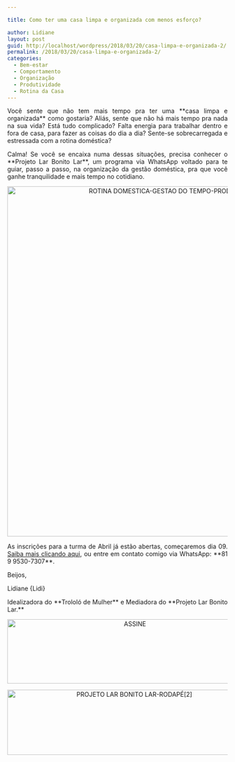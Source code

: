 ```yaml
---

title: Como ter uma casa limpa e organizada com menos esforço?

author: Lidiane
layout: post
guid: http://localhost/wordpress/2018/03/20/casa-limpa-e-organizada-2/
permalink: /2018/03/20/casa-limpa-e-organizada-2/
categories:
  - Bem-estar
  - Comportamento
  - Organização
  - Produtividade
  - Rotina da Casa
---
```

<p align="justify">
  Você sente que não tem mais tempo pra ter uma **casa limpa e organizada** como gostaria? Aliás, sente que não há mais tempo pra nada na sua vida? Está tudo complicado? Falta energia para trabalhar dentro e fora de casa, para fazer as coisas do dia a dia? Sente-se sobrecarregada e estressada com a rotina doméstica?
</p>

<p align="justify">
  Calma! Se você se encaixa numa dessas situações, precisa conhecer o **Projeto Lar Bonito Lar**, um programa via WhatsApp voltado para te guiar, passo a passo, na organização da gestão doméstica, pra que você ganhe tranquilidade e mais tempo no cotidiano.
</p>

<p align="center">
  <img class="alignnone size-full wp-image-14581" src="http://www.trololodemulher.com.br/blog/wp-content/uploads/2018/03/ROTINA-DOMESTICA-GESTAO-DO-TEMPO-PRODUTIVIDADE-BLOG.jpg" alt="ROTINA DOMESTICA-GESTAO DO TEMPO-PRODUTIVIDADE-BLOG" width="800" height="800" />
</p>

<p align="justify">
  As inscrições para a turma de Abril já estão abertas, começaremos dia 09. <a href="http://www.trololodemulher.com.br/projeto-lar-bonito-lar/" target="_blank">Saiba mais clicando aqui</a>, ou entre em contato comigo via WhatsApp: **81 9 9530-7307**.
</p>

<p align="justify">
  Beijos,
</p>

<p align="justify">
  Lidiane {Lidi}
</p>

<p align="justify">
  Idealizadora do **Trololó de Mulher** e Mediadora do **Projeto Lar Bonito Lar.**
</p>

<p align="center">
  <a href="http://feedburner.google.com/fb/a/mailverify?uri=blogbichafemea&loc=pt_BR" target="_blank"><img class="alignnone size-full wp-image-14011" src="http://www.trololodemulher.com.br/blog/wp-content/uploads/2017/08/ASSINE.jpg" alt="ASSINE" width="568" height="147" /></a>
</p>

<p align="center">
  <a href="http://www.trololodemulher.com.br/projeto-lar-bonito-lar/"><img class="wp-image-14554 size-full" src="http://www.trololodemulher.com.br/blog/wp-content/uploads/2018/02/PROJETO-LAR-BONITO-LAR-RODAPÉ2.jpg" alt="PROJETO LAR BONITO LAR-RODAPÉ[2]" width="565" height="149" /></a>
</p>